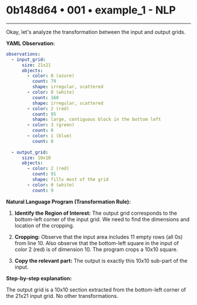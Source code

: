 # 0b148d64 • 001 • example_1 - NLP

---
Okay, let's analyze the transformation between the input and output grids.

**YAML Observation:**

```yaml
observations:
  - input_grid:
      size: 21x21
      objects:
        - color: 8 (azure)
          count: 79
          shape: irregular, scattered
        - color: 0 (white)
          count: 160
          shape: irregular, scattered
        - color: 2 (red)
          count: 95
          shape: large, contiguous block in the bottom left
        - color: 3 (green)
          count: 0
        - color: 1 (blue)
          count: 0
          
  - output_grid:
      size: 10x10
      objects:
        - color: 2 (red)
          count: 91
          shape: fills most of the grid
        - color: 0 (white)
          count: 9
```

**Natural Language Program (Transformation Rule):**

1.  **Identify the Region of Interest:** The output grid corresponds to the bottom-left corner of the input grid. We need to find the dimensions and location of the cropping.

2.  **Cropping:** Observe that the input area includes 11 empty rows (all 0s) from line 10. Also observe that the bottom-left square in the input of color 2 (red) is of dimension 10. The program crops a 10x10 square.

3. **Copy the relevant part:** The output is exactly this 10x10 sub-part of the input.

**Step-by-step explanation:**

The output grid is a 10x10 section extracted from the bottom-left corner of the 21x21 input grid. No other transformations.

